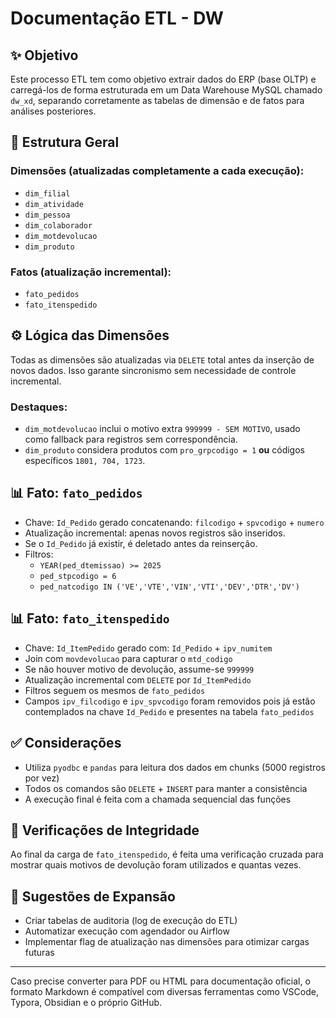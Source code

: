 # Documentação ETL - DW 

## ✨ Objetivo
Este processo ETL tem como objetivo extrair dados do ERP (base OLTP) e carregá-los de forma estruturada em um Data Warehouse MySQL chamado `dw_xd`, separando corretamente as tabelas de dimensão e de fatos para análises posteriores.

## 📂 Estrutura Geral

### Dimensões (atualizadas completamente a cada execução):
- `dim_filial`
- `dim_atividade`
- `dim_pessoa`
- `dim_colaborador`
- `dim_motdevolucao`
- `dim_produto`

### Fatos (atualização incremental):
- `fato_pedidos`
- `fato_itenspedido`

## ⚙️ Lógica das Dimensões
Todas as dimensões são atualizadas via `DELETE` total antes da inserção de novos dados. Isso garante sincronismo sem necessidade de controle incremental.

### Destaques:
- `dim_motdevolucao` inclui o motivo extra `999999 - SEM MOTIVO`, usado como fallback para registros sem correspondência.
- `dim_produto` considera produtos com `pro_grpcodigo = 1` **ou** códigos específicos `1801, 704, 1723`.

## 📊 Fato: `fato_pedidos`
- Chave: `Id_Pedido` gerado concatenando: `filcodigo` + `spvcodigo` + `numero`
- Atualização incremental: apenas novos registros são inseridos.
- Se o `Id_Pedido` já existir, é deletado antes da reinserção.
- Filtros:
  - `YEAR(ped_dtemissao) >= 2025`
  - `ped_stpcodigo = 6`
  - `ped_natcodigo IN ('VE','VTE','VIN','VTI','DEV','DTR','DV')`

## 📊 Fato: `fato_itenspedido`
- Chave: `Id_ItemPedido` gerado com: `Id_Pedido` + `ipv_numitem`
- Join com `movdevolucao` para capturar o `mtd_codigo`
- Se não houver motivo de devolução, assume-se `999999`
- Atualização incremental com `DELETE` por `Id_ItemPedido`
- Filtros seguem os mesmos de `fato_pedidos`
- Campos `ipv_filcodigo` e `ipv_spvcodigo` foram removidos pois já estão contemplados na chave `Id_Pedido` e presentes na tabela `fato_pedidos`

## ✅ Considerações
- Utiliza `pyodbc` e `pandas` para leitura dos dados em chunks (5000 registros por vez)
- Todos os comandos são `DELETE` + `INSERT` para manter a consistência
- A execução final é feita com a chamada sequencial das funções

## 🔎 Verificações de Integridade
Ao final da carga de `fato_itenspedido`, é feita uma verificação cruzada para mostrar quais motivos de devolução foram utilizados e quantas vezes.

## 📖 Sugestões de Expansão
- Criar tabelas de auditoria (log de execução do ETL)
- Automatizar execução com agendador ou Airflow
- Implementar flag de atualização nas dimensões para otimizar cargas futuras

---

Caso precise converter para PDF ou HTML para documentação oficial, o formato Markdown é compatível com diversas ferramentas como VSCode, Typora, Obsidian e o próprio GitHub.
